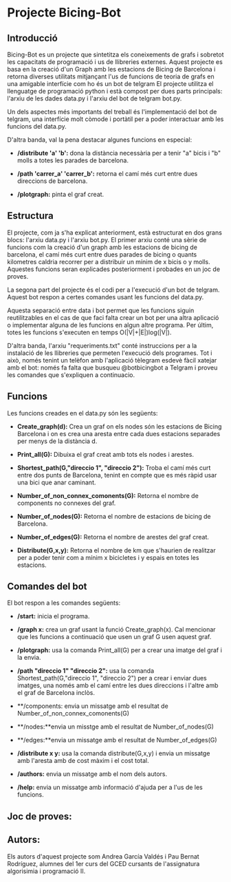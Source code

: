 # Projecte Bicing-Bot

## Introducció

Bicing-Bot es un projecte que sintetitza els coneixements de grafs i sobretot les capacitats de programació i us de llibreries externes.
Aquest projecte es basa en la creació d'un Graph amb les estacions de Bicing de Barcelona i retorna diverses utilitats mitjançant l'us de funcions de teoria de grafs en una amigable interfície com ho és un bot de telgram
El projecte utilitza el llenguatge de programació python i està compost per dues parts principals: l'arxiu de les dades data.py i l'arxiu del bot de telgram bot.py.

Un dels aspectes més importants del treball és l'implementació del bot de telgram, una interfície molt còmode i portàtil per a poder interactuar amb les funcions del data.py.

D'altra banda, val la pena destacar algunes funcions en especial:

- **/distribute 'a' 'b':** dona la distància necessària per a tenir "a" bicis i "b" molls a totes les parades de barcelona.

- **/path 'carrer_a' 'carrer_b':** retorna el camí més curt entre dues direccions de barcelona.  

- **/plotgraph:** pinta el graf creat.


## Estructura 

El projecte, com ja s'ha explicat anteriorment, està estructurat en dos grans blocs: l'arxiu data.py i l'arxiu bot.py.
El primer arxiu conté una sèrie de funcions com la creació d'un graph amb les estacions de bicing de barcelona, el camí més curt entre dues parades de bicing o quants kilometres caldria recorrer per a distribuir un mínim de x bicis o y molls. Aquestes funcions seran explicades posteriorment i probades en un joc de proves.

La segona part del projecte és el codi per a l'execució d'un bot de telgram. Aquest bot respon a certes comandes usant les funcions del data.py.

Aquesta separació entre data i bot permet que les funcions siguin reutilitzables en el cas de que faci falta crear un bot per una altra aplicació o implementar alguna de les funcions en algun altre programa. 
Per últim, totes les funcions s'executen en temps O(|V|+|E|)log(|V|).

D'altra banda, l'arxiu "requeriments.txt" conté instruccions per a la instalació de les llibreries que permeten l'execució dels programes. Tot i això, només tenint un telèfon amb l'aplicació tèlegram esdevè fàcil xatejar amb el bot: només fa falta que busqueu @botbicingbot a Telgram i proveu les comandes que s'expliquen a continuacio.

## Funcions

Les funcions creades en el data.py són les següents:

- **Create_graph(d):** Crea un graf on els nodes són les estacions de Bicing Barcelona i on es crea una aresta entre cada dues estacions separades per menys de la distància d.

- **Print_all(G):** Dibuixa el graf creat amb tots els nodes i arestes.

- **Shortest_path(G,"direccio 1", "direccio 2"):** Troba el camí més curt entre dos punts de Barcelona, tenint en compte que es més ràpid usar una bici que anar caminant.

- **Number_of_non_connex_comonents(G):** Retorna el nombre de components no connexes del graf.

- **Number_of_nodes(G):** Retorna el nombre de estacions de bicing de Barcelona.

- **Number_of_edges(G):** Retorna el nombre de arestes del graf creat.

- **Distribute(G,x,y):** Retorna el nombre de km que s'haurien de realitzar per a poder tenir com a mínim x bicicletes i y espais en totes les estacions.

## Comandes del bot

El bot respon a les comandes següents:

- **/start:** inicia el programa.

- **/graph x:** crea un graf usant la funció Create_graph(x). Cal mencionar que les funcions a continuació que usen un graf G usen aquest graf.

- **/plotgraph:** usa la comanda Print_all(G) per a crear una imatge del graf i la envia.

- **/path "direccio 1" "direccio 2":** usa la comanda Shortest_path(G,"direccio 1", "direccio 2") per a crear i enviar dues imatges, una només amb el camí entre les dues direccions i l'altre amb el graf de Barcelona inclòs.

- **/components: envia un missatge amb el resultat de Number_of_non_connex_comonents(G)

- **/nodes:**envia un misstge amb el resultat de Number_of_nodes(G)

- **/edges:**envia un missatge amb el resultat de Number_of_edges(G)

- **/distribute x y:** usa la comanda distribute(G,x,y) i envia un missatge amb l'aresta amb de cost màxim i el cost total.

- **/authors:** envia un missatge amb el nom dels autors.

- **/help:** envia un missatge amb informació d'ajuda per a l'us de les funcions.

## Joc de proves:

## Autors:

Els autors d'aquest projecte som Andrea García Valdés i Pau Bernat Rodríguez, alumnes del 1er curs del GCED cursants de l'assignatura algorisimia i programació II.

